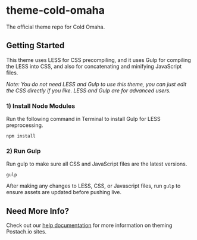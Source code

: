 theme-cold-omaha
================

The official theme repo for Cold Omaha.

## Getting Started

This theme uses LESS for CSS precompiling, and it uses Gulp for compiling the LESS into CSS, and also for concatenating and minifying JavaScript files.

_Note: You do not need LESS and Gulp to use this theme, you can just edit the CSS directly if you like. LESS and Gulp are for advanced users._

### 1) Install Node Modules

Run the following command in Terminal to install Gulp for LESS preprocessing.
```
npm install
```

### 2) Run Gulp

Run gulp to make sure all CSS and JavaScript files are the latest versions.
```
gulp
```
After making any changes to LESS, CSS, or Javascript files, run `gulp` to ensure assets are updated before pushing live.

## Need More Info? 

Check out our [help documentation](http://help.postach.io/tag/theme-code) for more information on theming Postach.io sites.

